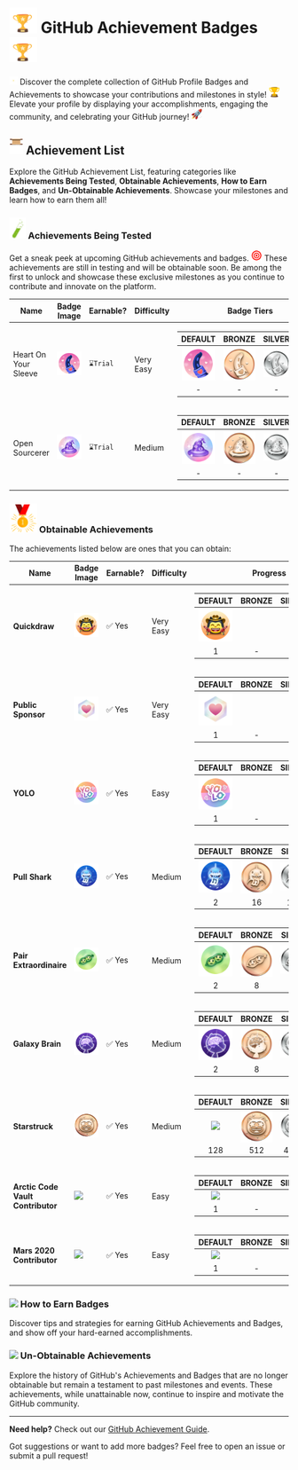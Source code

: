 # <img src="/Assests/Extra/Reactions/Tropy.gif?raw=true" width="50px"> GitHub Achievement Badges <img src="/Assests/Extra/Reactions/Tropy.gif?raw=true" width="50px">

<img src="/Assests/Extra/Reactions/glowing-star_1f31f.gif?raw=true" width="15px"> Discover the complete collection of GitHub Profile Badges and Achievements to showcase your contributions and milestones in style! <img src="/Assests/Extra/Reactions/trophyemoji.gif?raw=true" width="20px"> Elevate your profile by displaying your accomplishments, engaging the community, and celebrating your GitHub journey! <img src="/Assests/Extra/Reactions/rocketemoji.gif?raw=true" width="20px">

## <img src="/Assests/Extra/Reactions/PageRollUp.gif?raw=true" width="25px"> Achievement List

Explore the GitHub Achievement List, featuring categories like **Achievements Being Tested**, **Obtainable Achievements**, **How to Earn Badges**, and **Un-Obtainable Achievements**. Showcase your milestones and learn how to earn them all!

### <img src="/Assests/Extra/Reactions/TestTube.gif?raw=true" width="30px"> Achievements Being Tested

Get a sneak peek at upcoming GitHub achievements and badges. <img src="/Assests/Extra/Reactions/direct-hitArcher.gif?raw=true" width="20px"> These achievements are still in testing and will be obtainable soon. Be among the first to unlock and showcase these exclusive milestones as you continue to contribute and innovate on the platform.

| Name                  | Badge Image                                                                                                 | Earnable? | Difficulty | Badge Tiers |
| --------------------- | ----------------------------------------------------------------------------------------------------------- | --------- | ---------- | ---------- |
| Heart On Your Sleeve  | <img src="https://github.com/UjjwalSaini07/GitHub-Achievement-Badges/blob/main/Assests/Badges/Heart-on-your-sleeve/HeartOnYourSleeve.png?raw=true" width="120px"> | `⌛Trial`  | Very Easy  |  <table> <thead> <tr> <th>DEFAULT</th> <th>BRONZE</th> <th>SILVER</th> <th>GOLD</th> </tr> </thead> <tbody> <tr> <td align="center"><img src="/Assests/Badges/Heart-on-your-sleeve/HeartOnYourSleeve.png?raw=true" width="60px"></td>  <td><img src="/Assests/Badges/Heart-on-your-sleeve/HeartOnYourSleeve_Bronze.png?raw=true" width="60px" align="center"></td> <td><img src="/Assests/Badges/Heart-on-your-sleeve/HeartOnYourSleeve_Silver.png?raw=true" width="60px"></td> <td><img src="/Assests/Badges/Heart-on-your-sleeve/HeartOnYourSleeve_Gold.png?raw=true" width="60px"></td> </tr> <tr> <td align="center">-</td>  <td align="center">-</td> <td align="center">-</td> <td align="center">-</td> </tr> </tbody> </table> |
| Open Sourcerer        | <img src="https://github.com/UjjwalSaini07/GitHub-Achievement-Badges/blob/main/Assests/Badges/Open-Sourcerer/OpenSourcerer.png?raw=true" width="120px"> | `⌛Trial`  | Medium     | <table> <thead> <tr> <th>DEFAULT</th> <th>BRONZE</th> <th>SILVER</th> <th>GOLD</th> </tr> </thead> <tbody> <tr> <td align="center"><img src="/Assests/Badges/Open-Sourcerer/OpenSourcerer.png?raw=true" width="60px"></td>  <td><img src="/Assests/Badges/Open-Sourcerer/OpenSourcerer_Bronze.png?raw=true" width="60px" align="center"></td> <td><img src="/Assests/Badges/Open-Sourcerer/OpenSourcerer_Silver.png?raw=true" width="60px"></td> <td><img src="/Assests/Badges/Open-Sourcerer/OpenSourcerer_Gold.png?raw=true" width="60px"></td> </tr> <tr> <td align="center">-</td>  <td align="center">-</td> <td align="center">-</td> <td align="center">-</td> </tr> </tbody> </table> |

### <img src="/Assests/Extra/Reactions/Medal1.gif?raw=true" width="50px"> Obtainable Achievements

The achievements listed below are ones that you can obtain:

| Name               | Badge Image                                                                                                         | Earnable? | Difficulty | Progress |
| ------------------ | ------------------------------------------------------------------------------------------------------------------- | --------- | ---------- | -------- |
| **Quickdraw**      | <img src="https://github.com/UjjwalSaini07/GitHub-Achievement-Badges/blob/main/Assests/Badges/Quick-Draw/QuickDraw_SkinTone1.png?raw=true" width="125px"> | ✅ Yes | Very Easy | <table><thead><tr><th>DEFAULT</th><th>BRONZE</th><th>SILVER</th><th>GOLD</th></tr></thead><tbody><tr><td align="center"><img src="/Assests/Badges/Quick-Draw/QuickDraw_SkinTone1.png?raw=true" width="60px"></td><td></td><td></td><td></td></tr><tr><td align="center">1</td><td align="center">-</td><td align="center">-</td><td align="center">-</td></tr></tbody></table> |
| **Public Sponsor** | <img src="https://github.com/UjjwalSaini07/GitHub-Achievement-Badges/blob/main/Assests/Badges/GitHub-Sponsor/GitHubSponsorBadge.png?raw=true" width="125px"> | ✅ Yes | Very Easy | <table><thead><tr><th>DEFAULT</th><th>BRONZE</th><th>SILVER</th><th>GOLD</th></tr></thead><tbody><tr><td align="center"><img src="/Assests/Badges/GitHub-Sponsor/GitHubSponsorBadge.png?raw=true" width="60px"></td><td></td><td></td><td></td></tr><tr><td align="center">1</td><td align="center">-</td><td align="center">-</td><td align="center">-</td></tr></tbody></table> |
| **YOLO**           | <img src="https://github.com/UjjwalSaini07/GitHub-Achievement-Badges/blob/main/Assests/Badges/YOLO/YOLO_Badge.png?raw=true" width="125px"> | ✅ Yes | Easy | <table><thead><tr><th>DEFAULT</th><th>BRONZE</th><th>SILVER</th><th>GOLD</th></tr></thead><tbody><tr><td align="center"><img src="/Assests/Badges/YOLO/YOLO_Badge.png?raw=true" width="60px"></td><td></td><td></td><td></td></tr><tr><td align="center">1</td><td align="center">-</td><td align="center">-</td><td align="center">-</td></tr></tbody></table> |
| **Pull Shark**     | <img src="https://github.com/UjjwalSaini07/GitHub-Achievement-Badges/blob/main/Assests/Badges/Pull-Shark/PullShark.png?raw=true" width="125px"> | ✅ Yes | Medium | <table><thead><tr><th>DEFAULT</th><th>BRONZE</th><th>SILVER</th><th>GOLD</th></tr></thead><tbody><tr><td align="center"><img src="/Assests/Badges/Pull-Shark/PullShark.png?raw=true" width="60px"></td><td><img src="/Assests/Badges/Pull-Shark/PullShark_Bronze.png?raw=true" width="60px" align="center"></td><td><img src="/Assests/Badges/Pull-Shark/PullShark_Silver.png?raw=true" width="60px"></td><td><img src="/Assests/Badges/Pull-Shark/PullShark_Gold.png?raw=true" width="60px"></td></tr><tr><td align="center">2</td><td align="center">16</td><td align="center">128</td><td align="center">1024</td></tr></tbody></table> |
| **Pair Extraordinaire** | <img src="https://github.com/UjjwalSaini07/GitHub-Achievement-Badges/blob/main/Assests/Badges/Pair-Extraordinaire/PairExtraordinaire.png?raw=true" width="125px"> | ✅ Yes | Medium | <table><thead><tr><th>DEFAULT</th><th>BRONZE</th><th>SILVER</th><th>GOLD</th></tr></thead><tbody><tr><td align="center"><img src="/Assests/Badges/Pair-Extraordinaire/PairExtraordinaire.png?raw=true" width="60px"></td><td><img src="/Assests/Badges/Pair-Extraordinaire/PairExtraordinaire_Bronze.png?raw=true" width="60px" align="center"></td><td><img src="/Assests/Badges/Pair-Extraordinaire/PairExtraordinaire_Silver.png?raw=true" width="60px"></td><td><img src="/Assests/Badges/Pair-Extraordinaire/PairExtraordinaire_Gold.png?raw=true" width="60px"></td></tr><tr><td align="center">2</td><td align="center">8</td><td align="center">64</td><td align="center">512</td></tr></tbody></table> |
| **Galaxy Brain**    | <img src="https://github.com/UjjwalSaini07/GitHub-Achievement-Badges/blob/main/Assests/Badges/Galaxy-Brain/GalaxyBrain.png?raw=true" width="125px"> | ✅ Yes | Medium | <table><thead><tr><th>DEFAULT</th><th>BRONZE</th><th>SILVER</th><th>GOLD</th></tr></thead><tbody><tr><td align="center"><img src="/Assests/Badges/Galaxy-Brain/GalaxyBrain.png?raw=true" width="60px"></td><td><img src="/Assests/Badges/Galaxy-Brain/GalaxyBrain_Bronze.png?raw=true" width="60px" align="center"></td><td><img src="/Assests/Badges/Galaxy-Brain/GalaxyBrain_Silver.png?raw=true" width="60px"></td><td><img src="/Assests/Badges/Galaxy-Brain/GalaxyBrain_Gold.png?raw=true" width="60px"></td></tr><tr><td align="center">2</td><td align="center">8</td><td align="center">64</td><td align="center">512</td></tr></tbody></table> |
| **Starstruck**      | <img src="https://github.com/UjjwalSaini07/GitHub-Achievement-Badges/blob/main/Assests/Badges/Star-Struck/StarStruck_Bronze.png?raw=true" width="125px"> | ✅ Yes | Medium | <table><thead><tr><th>DEFAULT</th><th>BRONZE</th><th>SILVER</th><th>GOLD</th></tr></thead><tbody><tr><td align="center"><img src="/Assests/Badges/Star-Struck/StarStruck_Default.png?raw=true" width="60px"></td><td><img src="/Assests/Badges/Star-Struck/StarStruck_Bronze.png?raw=true" width="60px" align="center"></td><td><img src="/Assests/Badges/Star-Struck/StarStruck_Silver.png?raw=true" width="60px"></td><td><img src="/Assests/Badges/Star-Struck/StarStruck_Gold.png?raw=true" width="60px"></td></tr><tr><td align="center">128</td><td align="center">512</td><td align="center">4096</td><td align="center">16384</td></tr></tbody></table> |
| **Arctic Code Vault Contributor** | <img src="https://github.com/UjjwalSaini07/GitHub-Achievement-Badges/blob/main/Assests/Badges/Arctic-Code-Vault/ArcticCodeVault.png?raw=true" width="125px"> | ✅ Yes | Easy | <table><thead><tr><th>DEFAULT</th><th>BRONZE</th><th>SILVER</th><th>GOLD</th></tr></thead><tbody><tr><td align="center"><img src="/Assests/Badges/Arctic-Code-Vault/ArcticCodeVault.png?raw=true" width="60px"></td><td></td><td></td><td></td></tr><tr><td align="center">1</td><td align="center">-</td><td align="center">-</td><td align="center">-</td></tr></tbody></table> |
| **Mars 2020 Contributor** | <img src="https://github.com/UjjwalSaini07/GitHub-Achievement-Badges/blob/main/Assests/Badges/Mars-2020/Mars2020Badge.png?raw=true" width="125px"> | ✅ Yes | Easy | <table><thead><tr><th>DEFAULT</th><th>BRONZE</th><th>SILVER</th><th>GOLD</th></tr></thead><tbody><tr><td align="center"><img src="/Assests/Badges/Mars-2020/Mars2020Badge.png?raw=true" width="60px"></td><td></td><td></td><td></td></tr><tr><td align="center">1</td><td align="center">-</td><td align="center">-</td><td align="center">-</td></tr></tbody></table> |

### <img src="/Assests/Extra/Reactions/HowToEarnBadge.gif?raw=true" width="30px"> How to Earn Badges

Discover tips and strategies for earning GitHub Achievements and Badges, and show off your hard-earned accomplishments.

### <img src="/Assests/Extra/Reactions/Un-Obtainable.gif?raw=true" width="25px"> Un-Obtainable Achievements

Explore the history of GitHub's Achievements and Badges that are no longer obtainable but remain a testament to past milestones and events. These achievements, while unattainable now, continue to inspire and motivate the GitHub community.

---

**Need help?** Check out our [GitHub Achievement Guide](https://docs.github.com/en/get-started/exploring-projects-on-github/viewing-contributions-on-your-profile/about-achievements). 

Got suggestions or want to add more badges? Feel free to open an issue or submit a pull request!

